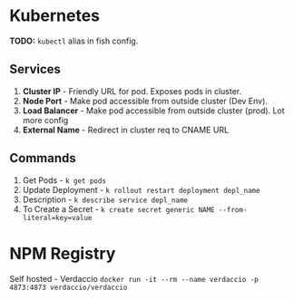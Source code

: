 # Kubernetes
**TODO:** `kubectl` alias in fish config. 

## Services
1. **Cluster IP** - Friendly URL for pod. Exposes pods in cluster.
2. **Node Port** - Make pod accessible from outside cluster (Dev Env).
3. **Load Balancer** - Make pod accessible from outside cluster (prod). Lot more config
4. **External Name** - Redirect in cluster req to CNAME URL



## Commands
1. Get Pods - `k get pods`
2. Update Deployment - `k rollout restart deployment depl_name`
3. Description - `k describe service depl_name`
4. To Create a Secret - `k create secret generic NAME --from-literal=key=value`


# NPM Registry
Self hosted - Verdaccio
`docker run -it --rm --name verdaccio -p 4873:4873 verdaccio/verdaccio`